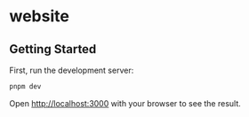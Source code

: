 # website

## Getting Started

First, run the development server:

```bash
pnpm dev
```

Open [http://localhost:3000](http://localhost:3000) with your browser to see the result.
